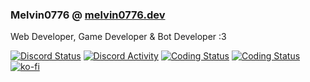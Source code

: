 ### Melvin0776 @ [melvin0776.dev](https://melvin0776.dev)
Web Developer, Game Developer & Bot Developer :3

<a href='https://discord.com/users/884775862250123305' target='_blank'><img alt="Discord Status" src="https://dev.discordprofiles.me/badge/status/884775862250123305" /></a>
<a href='https://discord.com/users/884775862250123305' target='_blank'><img alt="Discord Activity" src="https://dev.discordprofiles.me/badge/playing/884775862250123305" /></a>
<a href='https://melvin0776.dev' target='_blank'><img alt="Coding Status" src="https://dev.discordprofiles.me/badge/vscode/884775862250123305" /></a>
<a href='https://ko-fi.com/Melvin0776' target='_blank'><img alt="Coding Status" src="https://img.shields.io/badge/support-me-FF5E5B?logo=ko-fi" /></a>
[![ko-fi](https://img.shields.io/badge/support-me-FF5E5B?logo=ko-fi?logo=ko-fi)](https://ko-fi.com/Melvin0776)
